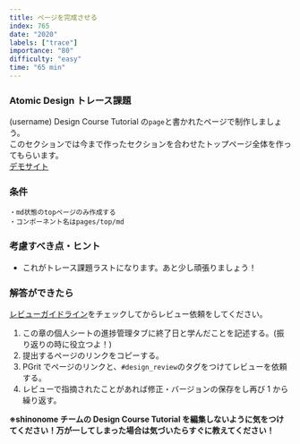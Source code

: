```yaml
---
title: ページを完成させる
index: 765
date: "2020"
labels: ["trace"]
importance: "80"
difficulty: "easy"
time: "65 min"
---
```


### Atomic Design トレース課題

(username) Design Course Tutorial の`page`と書かれたページで制作しましょう。  
このセクションでは今まで作ったセクションを合わせたトップページ全体を作ってもらいます。  
[デモサイト](https://demo.tcd-theme.com/tcd063/)

### 条件

```
・md状態のtopページのみ作成する
・コンポーネント名はpages/top/md
```

### 考慮すべき点・ヒント

- これがトレース課題ラストになります。あと少し頑張りましょう！

### 解答ができたら

[レビューガイドライン](https://www.notion.so/shinonome-inc/29370338f6e14d3fb38e7e1dccd3a826)をチェックしてからレビュー依頼をしてください。

1. この章の個人シートの進捗管理タブに終了日と学んだことを記述する。(振り返りの時に役立つよ！)
2. 提出するページのリンクをコピーする。
3. PGrit でページのリンクと、`#design_review`のタグをつけてレビューを依頼する。
4. レビューで指摘されたことがあれば修正・バージョンの保存をし再び 1 から繰り返す。

**※shinonome チームの Design Course Tutorial を編集しないように気をつけてください！万が一してしまった場合は気づいたらすぐに教えてください！**
